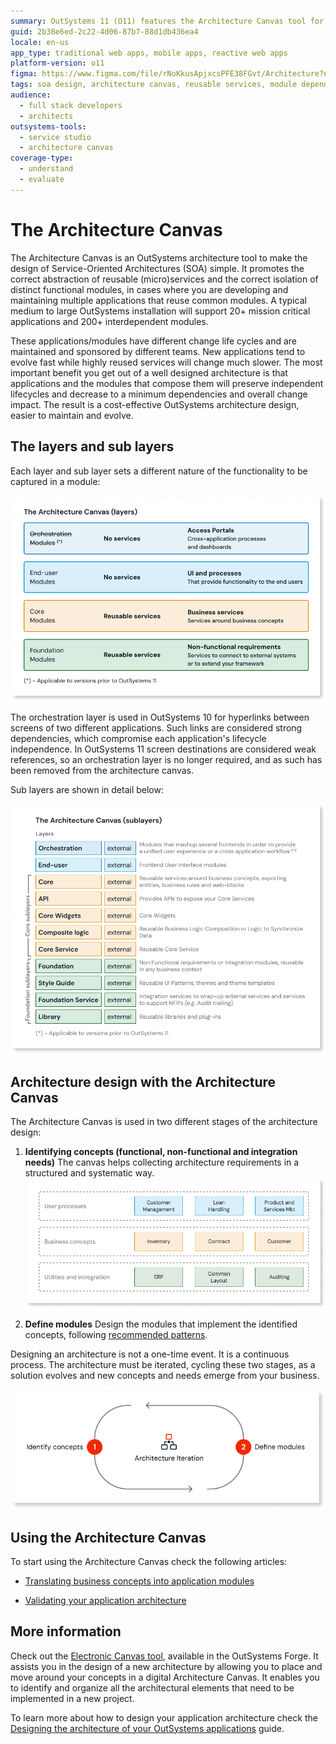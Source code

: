 ```yaml
---
summary: OutSystems 11 (O11) features the Architecture Canvas tool for streamlined Service-Oriented Architecture (SOA) design.
guid: 2b38e6ed-2c22-4d06-87b7-88d1db436ea4
locale: en-us
app_type: traditional web apps, mobile apps, reactive web apps
platform-version: o11
figma: https://www.figma.com/file/rNoKkusApjxcsPFE38FGvt/Architecture?node-id=1343:247
tags: soa design, architecture canvas, reusable services, module dependency, cost-effective architecture
audience:
  - full stack developers
  - architects
outsystems-tools:
  - service studio
  - architecture canvas
coverage-type:
  - understand
  - evaluate
---
```


# The Architecture Canvas

The Architecture Canvas is an OutSystems architecture tool to make the design of Service-Oriented Architectures (SOA) simple. It promotes the correct abstraction of reusable (micro)services and the correct isolation of distinct functional modules, in cases where you are developing and maintaining multiple applications that reuse common modules. A typical medium to large OutSystems installation will support 20+ mission critical applications and 200+ interdependent modules.

These applications/modules have different change life cycles and are maintained and sponsored by different teams. New applications tend to evolve fast while highly reused services will change much slower. The most important benefit you get out of a well designed architecture is that applications and the modules that compose them will preserve independent lifecycles and decrease to a minimum dependencies and overall change impact. The result is a cost-effective OutSystems architecture design, easier to maintain and evolve.

## The layers and sub layers

Each layer and sub layer sets a different nature of the functionality to be captured in a module:

![Diagram of the OutSystems Architecture Canvas showing different layers including Orchestration Modules, End-user Modules, Core Modules, and Foundation Modules.](images/architecture-canvas-layers-diag.png "OutSystems Architecture Canvas Layers")

<div class="info" markdown="1">

The orchestration layer is used in OutSystems 10 for hyperlinks between screens of two different applications. Such links are considered strong dependencies, which compromise each application's lifecycle independence. In OutSystems 11 screen destinations are considered weak references, so an orchestration layer is no longer required, and as such has been removed from the architecture canvas.

</div>

Sub layers are shown in detail below:

![Detailed diagram of the OutSystems Architecture Canvas sub layers, including Orchestration, Enduser, Core, and Foundation with their respective external modules.](images/architecture-canvas-sublayers-diag.png "OutSystems Architecture Canvas Sub Layers")

## Architecture design with the Architecture Canvas

The Architecture Canvas is used in two different stages of the architecture design:

1. **Identifying concepts (functional, non-functional and integration needs)**
The canvas helps collecting architecture requirements in a structured and systematic way.
![Illustration of the Architecture Canvas used for identifying concepts such as User Processes, Business Concepts, and Utilities and Integration.](images/architecture-identify-concepts-diag.png "Identifying Concepts on the Architecture Canvas")

1. **Define modules**
Design the modules that implement the identified concepts, following [recommended patterns](05-integration-patterns.md).

Designing an architecture is not a one-time event. It is a continuous process. The architecture must be iterated, cycling these two stages, as a solution evolves and new concepts and needs emerge from your business.

![Graphic representing the iterative process of architecture design, with two steps: 1. Identify Concepts and 2. Define Modules.](images/architecture-iteration-diag.png "Architecture Iteration Process")

## Using the Architecture Canvas

To start using the Architecture Canvas check the following articles:

* [Translating business concepts into application modules](02-translating-business-app-modules.md)

* [Validating your application architecture](03-validating-app-architecture.md)

## More information

Check out the [Electronic Canvas tool](http://www.outsystems.com/forge/component/706/electronic-canvas/), available in the OutSystems Forge. It assists you in the design of a new architecture by allowing you to place and move around your concepts in a digital Architecture Canvas. It enables you to identify and organize all the architectural elements that need to be implemented in a new project.

To learn more about how to design your application architecture check the [Designing the architecture of your OutSystems applications](intro.md) guide.

